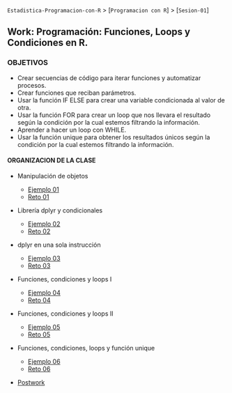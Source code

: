 `Estadistica-Programacion-con-R` > [`Programacion con R`] > [`Sesion-01`]  

## Work: Programación: Funciones, Loops y Condiciones en R.

### OBJETIVOS 
- Crear secuencias de código para iterar funciones y automatizar procesos.
- Crear funciones que reciban parámetros.  
- Usar la función IF ELSE para crear una variable condicionada al valor de otra.  
- Usar la función FOR para crear un loop que nos llevara el resultado según la condición por la cual estemos filtrando la información.
- Aprender a hacer un loop con WHILE.
- Usar la función unique para obtener los resultados únicos según la condición por la cual estemos filtrando la información.

#### ORGANIZACION DE LA CLASE 

- Manipulación de objetos
	- [Ejemplo 01](Ejemplo-01)
	- [Reto 01](Reto-01)
- Librería dplyr y condicionales
	- [Ejemplo 02](Ejemplo-02)
	- [Reto 02](Reto-02)

- dplyr en una sola instrucción
	- [Ejemplo 03](Ejemplo-03)
	- [Reto 03](Reto-03)

- Funciones, condiciones y loops I
	- [Ejemplo 04](Ejemplo-04)
	- [Reto 04](Reto-04)

- Funciones, condiciones y loops II
	- [Ejemplo 05](Ejemplo-05)
	- [Reto 05](Reto-05)
	
- Funciones, condiciones, loops y función unique
	- [Ejemplo 06](Ejemplo-06)
	- [Reto 06](Reto-06)

- [Postwork](Postwork)

